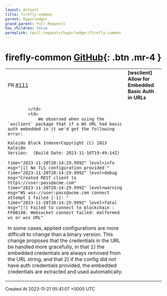 ```yaml
---
layout: default
title: firefly-common
parent: Hyperledger
grand_parent: Pull Requests
has_children: false
permalink: /pull-requests/hyperledger/firefly-common
---
```


# firefly-common <span class="fs-3 right-align">[GitHub](https://github.com/hyperledger/firefly-common){: .btn .mr-4 }</span>


<div>
    <table>
        <tr>
            <td>
                PR <a href="https://github.com/hyperledger/firefly-common/pull/111" class=".btn">#111</a>
            </td>
            <td>
                <b>
                    [wsclient] Allow for Embedded Basic Auth in URLs
                </b>
            </td>
        </tr>
        <tr>
            <td>
                
            </td>
            <td>
                We observed when using the `wsclient` package that if a WS URL had basic auth embedded in it we'd get the following error:
```
Kaleido Block IndexerCopyright (C) 2023 Kaleido
Version:  (Build Date: 2023-11-16T19:49:14Z)

time="2023-11-20T20:14:29.999Z" level=info msg="[i] No TLS configuration provided`"
time="2023-11-20T20:14:29.999Z" level=debug msg="Created REST client to https://user:pass@acme.com"
time="2023-11-20T20:14:29.999Z" level=warning msg="WS wss://user:pass@acme.com connect attempt 1 failed [-1]: "
time="2023-11-20T20:14:29.999Z" level=fatal msg="[!] Failed to connect to blockchain : FF00148: Websocket connect failed: malformed ws or wss URL"
```

In some cases, applied configurations are more difficult to change than a binary version. This change proposes that the credentials in the URL be handled more gracefully, in that 1) the embedded credentials are always removed from the URL string, and that 2) if the config did not have auth credentials provided, the embedded credentials are extracted and used automatically.
            </td>
        </tr>
    </table>
    <div class="right-align">
        Created At 2023-11-21 05:41:07 +0000 UTC
    </div>
</div>


